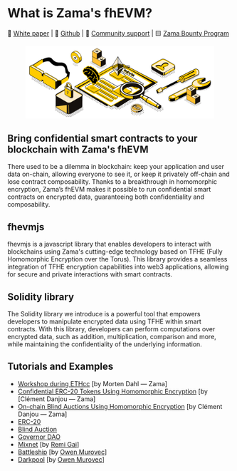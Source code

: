 # What is Zama's fhEVM?

📙 [White paper](https://github.com/zama-ai/fhevm/blob/main/fhevm-whitepaper.pdf) | 📁 [Github](https://github.com/zama-ai/fhevm) | 💛 [Community support](https://zama.ai/community) | 🟨 [Zama Bounty Program](https://github.com/zama-ai/bounty-program)

<figure><img src=".gitbook/assets/zama_doc_header_fhevm.png" alt=""><figcaption></figcaption></figure>

## Bring confidential smart contracts to your blockchain with Zama's fhEVM

There used to be a dilemma in blockchain: keep your application and user data on-chain, allowing everyone to see it, or keep it privately off-chain and lose contract composability. Thanks to a breakthrough in homomorphic encryption, Zama’s fhEVM makes it possible to run confidential smart contracts on encrypted data, guaranteeing both confidentiality and composability.

## fhevmjs

fhevmjs is a javascript library that enables developers to interact with blockchains using Zama's cutting-edge technology based on TFHE (Fully Homomorphic Encryption over the Torus). This library provides a seamless integration of TFHE encryption capabilities into web3 applications, allowing for secure and private interactions with smart contracts.

## Solidity library

The Solidity library we introduce is a powerful tool that empowers developers to manipulate encrypted data using TFHE within smart contracts. With this library, developers can perform computations over encrypted data, such as addition, multiplication, comparison and more, while maintaining the confidentiality of the underlying information.

## Tutorials and Examples

- [Workshop during ETHcc](https://www.youtube.com/watch?v=eivfVykPP8U) \[by Morten Dahl — Zama]
- [Confidential ERC-20 Tokens Using Homomorphic Encryption](https://www.zama.ai/post/confidential-erc-20-tokens-using-homomorphic-encryption) \[by \[Clément Danjou — Zama]
- [On-chain Blind Auctions Using Homomorphic Encryption](https://www.zama.ai/post/on-chain-blind-auctions-using-homomorphic-encryption) \[by Clément Danjou — Zama]
- [ERC-20](https://github.com/zama-ai/fhevm-solidity/blob/main/examples/EncryptedERC20.sol)
- [Blind Auction](https://github.com/zama-ai/fhevm-solidity/blob/main/examples/BlindAuction.sol)
- [Governor DAO](https://github.com/zama-ai/fhevm-solidity/tree/main/examples/Governor)
- [Mixnet](https://github.com/anonymousGifter/mixnet-core) \[by [Remi Gai](https://github.com/remi-gai)]
- [Battleship](https://github.com/battleship-fhevm/battleship-hardhat) \[by [Owen Murovec](https://github.com/omurovec)]
- [Darkpool](https://github.com/omurovec/fhe-darkpools) \[by [Owen Murovec](https://github.com/omurovec)]
